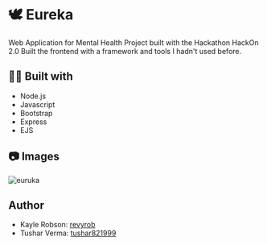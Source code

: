 # 🕊️ Eureka
Web Application for Mental Health Project built with the Hackathon HackOn 2.0
Built the frontend with a framework and tools I hadn't used before.

## 👩‍💻 Built with
<ul>
<li>Node.js</li>
<li>Javascript</li>
<li>Bootstrap</li>
<li>Express</li>
<li>EJS</li>
</ul>

## 📷 Images
![euruka](https://user-images.githubusercontent.com/66695865/214664328-68b78e1b-0eff-478f-9750-084faa408c14.png)

## Author
<ul>
  <li>Kayle Robson: <a href="https://github.com/revyrob">revyrob</a></li>
  <li>Tushar Verma: <a href="https://github.com/search?q=tushar821999">tushar821999</a></li>
  </ul>
